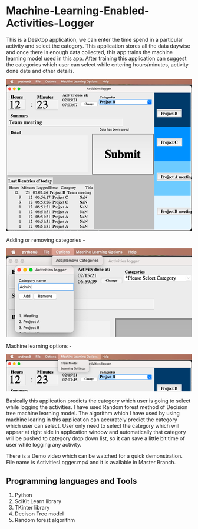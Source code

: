 # Machine-Learning-Enabled-Activities-Logger
This is a Desktop application, we can enter the time spend in a particular activity and select the category. This application stores all the data daywise and once there is enough data collected, this app trains the machine learning model used in this app. After training this application can suggest the categories which user can select while entering hours/minutes, activity done date and other details. 

![Main Window](ScreenshotMain.png "Main Window")

Adding or removing categories -

![Main Window](ScreenshotAddingCategories.png "Main Window")

Machine learning options -

![Main Window](ScreenshotMachineLearningOptions.png "Main Window")

Basically this application predicts the category which user is going to select while logging the activities. I have used Random forest method of Decision tree machine learning model. The algorithm which I have used by using machine learing in this application can accurately predict the category which user can select. User only need to select the category which will appear at right side in application window and automatically that category will be pushed to category drop down list, so it can save a little bit time of user while logging any activity.

There is a Demo video which can be watched for a quick demonstration. File name is ActivitiesLogger.mp4 and it is available in Master Branch. 

## Programming languages and Tools
1. Python
2. SciKit Learn library
3. TKinter library
4. Decison Tree model 
5. Random forest algorithm
